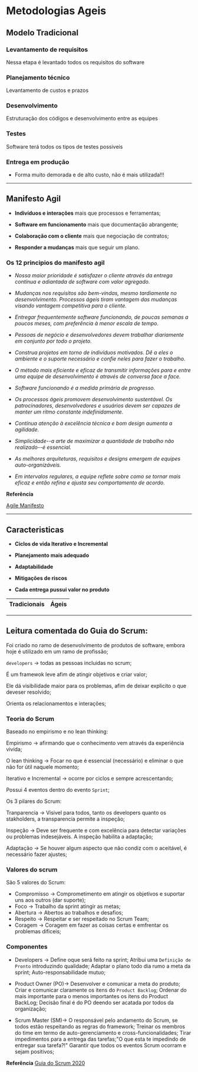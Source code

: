 # Metodologias Ageis

## Modelo Tradicional

### Levantamento de requisitos
Nessa etapa é levantado todos os requisitos do software

### Planejamento técnico
Levantamento de custos e prazos

### Desenvolvimento
Estruturação dos códigos e desenvolvimento entre as equipes

### Testes
Software terá todos os tipos de testes possiveis

### Entrega em produção

- Forma muito demorada e de alto custo, não é mais utilizada!!!

<hr>

## Manifesto Agil

- **Indivíduos e interações** mais que processos e ferramentas;

- **Software em funcionamento** mais que documentação abrangente;

- **Colaboração com o cliente** mais que negociação de contratos;

- **Responder a mudanças** mais que seguir um plano.

### Os 12 principios do manifesto agil

- _Nossa maior prioridade é satisfazer o cliente através da entrega contínua e adiantada de software com valor agregado._

- _Mudanças nos requisitos são bem-vindas, mesmo tardiamente no desenvolvimento. Processos ágeis tiram vantagem das mudanças visando vantagem competitiva para o cliente._

- _Entregar frequentemente software funcionando, de poucas semanas a poucos meses, com preferência à menor escala de tempo._

- _Pessoas de negócio e desenvolvedores devem trabalhar diariamente em conjunto por todo o projeto._

- _Construa projetos em torno de indivíduos motivados. Dê a eles o ambiente e o suporte necessário e confie neles para fazer o trabalho._

- _O método mais eficiente e eficaz de transmitir informações para e entre uma equipe de desenvolvimento é através de conversa face a face._

- _Software funcionando é a medida primária de progresso._

- _Os processos ágeis promovem desenvolvimento sustentável. Os patrocinadores, desenvolvedores e usuários devem ser capazes de manter um ritmo constante indefinidamente._

- _Contínua atenção à excelência técnica e bom design aumenta a agilidade._

- _Simplicidade--a arte de maximizar a quantidade de trabalho não realizado--é essencial._

- _As melhores arquiteturas, requisitos e designs emergem de equipes auto-organizáveis._

- _Em intervalos regulares, a equipe reflete sobre como se tornar mais eficaz e então refina e ajusta seu comportamento de acordo._


**Referência**

[Agile Manifesto](https://agilemanifesto.org/iso/ptbr/principles.html)

<hr>

## Caracteristicas

- **Ciclos de vida Iterativo e Incremental**

- **Planejamento mais adequado**

- **Adaptabilidade**

- **Mitigações de riscos**

- **Cada entrega pussui valor no produto**

Tradicionais | Ágeis
-------------|------

<hr>

## Leitura comentada do **Guia do Scrum**:

Foi criado no ramo de desenvolvimento de produtos de software, embora hoje é utilizado em um ramo de profissão;

`developers` -> todas as pessoas incluidas no scrum;


É um framewok leve afim de atingir objetivos e criar valor;

Ele dá visibilidade maior para os problemas, afim de deixar explicito o que deveser resolvido;

Orienta os relacionamentos e interações;

### Teoria do Scrum

Baseado no empirismo e no lean thinking: 

Empirismo -> afirmando que o conhecimento vem através da experiência vivida;

O lean thinking -> Focar no que é essencial (necessário) e eliminar o que não for útil naquele momento;

Iterativo e Incremental -> ocorre por ciclos e sempre acrescentando;

Possui 4 eventos dentro do evento `Sprint`;

Os 3 pilares do Scrum:

Tranparencia -> Visivel para todos, tanto os developers quanto os stakholders, a transparencia permite a inspeção;

Inspeção -> Deve ser frequente e com excelência para detectar variações ou problemas indesejáveis. A inspeção habilita a adaptação;

Adaptação -> Se houver algum aspecto que não condiz com o aceitável, é necessário fazer ajustes;

### Valores do scrum

São 5 valores do Scrum:
- Compromisso -> Comprometimento em atingir os objetivos e suportar uns aos outros (dar suporte);
- Foco -> Trabalho da sprint atingir as metas;
- Abertura -> Abertos ao trabalhos e desafios;
- Respeito -> Respeitar e ser respeitado no Scrum Team;
- Coragem -> Coragem em fazer as coisas certas e emfrentar os problemas dificeis;

### Componentes

- Developers -> Define oque será feito na sprint; 
Atribui uma `Definição de Pronto` introduzindo qualidade; 
Adaptar o plano todo dia rumo a meta da sprint; 
Auto-responsabilidade mutuo;

- Product Owner (PO)-> Desenvolver e comunicar a meta do produto; 
Criar e comunicar claramente os itens do `Product Backlog`;
Ordenar do mais importante para o menos importantes os itens do Product BackLog;
Decisão final é do PO deendo ser acatada por todos da organização;

- Scrum Master (SM)-> O responsável pelo andamento do Scrum, se todos estão respeitando as regras do framework;
Treinar os membros do time em termo de auto-gerenciamento e cross-funcionalidades;
Tirar impedimentos para a entrega das tarefas;"O que esta te impedindo de entregar sua tarefa?!"
Garantir que todos os eventos Scrum ocorram e sejam positivos;



**Referência**
[Guia do Scrum 2020](https://scrumguides.org/docs/scrumguide/v2020/2020-Scrum-Guide-PortugueseBR-3.0.pdf)